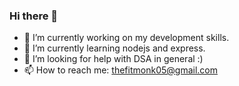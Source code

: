 ### Hi there 👋


- 🔭 I’m currently working on my development skills. 
- 🌱 I’m currently learning nodejs and express.
- 🤔 I’m looking for help with DSA in general :)
- 📫 How to reach me: thefitmonk05@gmail.com

